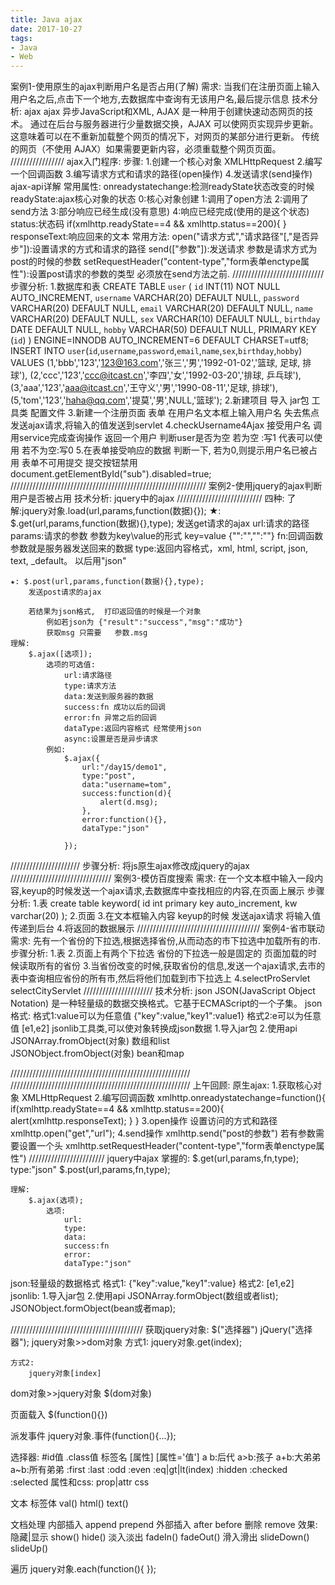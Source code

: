```yaml
---
title: Java ajax
date: 2017-10-27
tags:
- Java
- Web
---
```



案例1-使用原生的ajax判断用户名是否占用(了解)
需求:
	当我们在注册页面上输入用户名之后,点击下一个地方,去数据库中查询有无该用户名,最后提示信息
技术分析:
	ajax
ajax
	异步JavaScript和XML,
	AJAX 是一种用于创建快速动态网页的技术。
	通过在后台与服务器进行少量数据交换，AJAX 可以使网页实现异步更新。这意味着可以在不重新加载整个网页的情况下，对网页的某部分进行更新。
	传统的网页（不使用 AJAX）如果需要更新内容，必须重载整个网页页面。
/////////////////
ajax入门程序:
	步骤:
		1.创建一个核心对象 XMLHttpRequest
		2.编写一个回调函数
		3.编写请求方式和请求的路径(open操作)
		4.发送请求(send操作)
ajax-api详解
	常用属性:
		onreadystatechange:检测readyState状态改变的时候
		readyState:ajax核心对象的状态
			0:核心对象创建
			1:调用了open方法
			2:调用了send方法
			3:部分响应已经生成(没有意思)
			4:响应已经完成(使用的是这个状态)
		status:状态码
			if(xmlhttp.readyState==4 && xmlhttp.status==200){
			}
		responseText:响应回来的文本
	常用方法:
		open("请求方式","请求路径"[,"是否异步"]):设置请求的方式和请求的路径
		send(["参数"]):发送请求 参数是请求方式为post的时候的参数
		setRequestHeader("content-type","form表单enctype属性"):设置post请求的参数的类型 必须放在send方法之前.
/////////////////////////////
步骤分析:
	1.数据库和表
		CREATE TABLE `user` (
		  `id` INT(11) NOT NULL AUTO_INCREMENT,
		  `username` VARCHAR(20) DEFAULT NULL,
		  `password` VARCHAR(20) DEFAULT NULL,
		  `email` VARCHAR(20) DEFAULT NULL,
		  `name` VARCHAR(20) DEFAULT NULL,
		  `sex` VARCHAR(10) DEFAULT NULL,
		  `birthday` DATE DEFAULT NULL,
		  `hobby` VARCHAR(50) DEFAULT NULL,
		  PRIMARY KEY (`id`)
		) ENGINE=INNODB AUTO_INCREMENT=6 DEFAULT CHARSET=utf8;
		INSERT 
		INTO `user`(`id`,`username`,`password`,`email`,`name`,`sex`,`birthday`,`hobby`)
		VALUES
		(1,'bbb','123','123@163.com','张三','男','1992-01-02','篮球, 足球, 排球'),
		(2,'ccc','123','ccc@itcast.cn','李四','女','1992-03-20','排球, 乒乓球'),
		(3,'aaa','123','aaa@itcast.cn','王守义','男','1990-08-11','足球, 排球'),
		(5,'tom','123','haha@qq.com','提莫','男',NULL,'篮球');
	2.新建项目
		导入 jar包 工具类 配置文件
	3.新建一个注册页面 表单 在用户名文本框上输入用户名 失去焦点
		发送ajax请求,将输入的值发送到servlet
	4.checkUsername4Ajax
		接受用户名
		调用service完成查询操作 返回一个用户
		判断user是否为空
			若为空 :写1 代表可以使用
			若不为空:写0
	5.在表单接受响应的数据
		判断一下,
			若为0,则提示用户名已被占用 表单不可用提交 提交按钮禁用
				document.getElementById("sub").disabled=true;
//////////////////////////////////////////////////////////////
案例2-使用jquery的ajax判断用户是否被占用
技术分析:
	jquery中的ajax
///////////////////////////
四种:
	了解:jquery对象.load(url,params,function(数据){});
	★: $.get(url,params,function(数据){},type);
		发送get请求的ajax
			url:请求的路径
			params:请求的参数 参数为key\value的形式 key=value  {"":"","":""}
			fn:回调函数 参数就是服务器发送回来的数据
			type:返回内容格式，xml, html, script, json, text, _default。    以后用"json"
 
	★: $.post(url,params,function(数据){},type);
		发送post请求的ajax
		
		若结果为json格式,  打印返回值的时候是一个对象 
			例如若json为 {"result":"success","msg":"成功"}
			获取msg 只需要	参数.msg
	理解:
		$.ajax([选项]);
			选项的可选值:
				url:请求路径
				type:请求方法
				data:发送到服务器的数据
				success:fn 成功以后的回调
				error:fn 异常之后的回调
				dataType:返回内容格式 经常使用json
				async:设置是否是异步请求
			例如:
				$.ajax({
					url:"/day15/demo1",
					type:"post",
					data:"username=tom",
					success:function(d){
						alert(d.msg);
					},
					error:function(){},
					dataType:"json"
					
				});
	
//////////////////////
步骤分析:
	将js原生ajax修改成jquery的ajax
////////////////////////////////
案例3-模仿百度搜索
需求:
	在一个文本框中输入一段内容,keyup的时候发送一个ajax请求,去数据库中查找相应的内容,在页面上展示
步骤分析:
	1.表
		create table keyword(
			id int primary key auto_increment,
			kw varchar(20)
		);
	2.页面
	3.在文本框输入内容 keyup的时候 发送ajax请求 将输入值传递到后台
	4.将返回的数据展示
///////////////////////////////////////
案例4-省市联动
需求:
	先有一个省份的下拉选,根据选择省份,从而动态的市下拉选中加载所有的市.
步骤分析:
	1.表
	2.页面上有两个下拉选 省份的下拉选一般是固定的 页面加载的时候读取所有的省份
	3.当省份改变的时候,获取省份的信息,发送一个ajax请求,去市的表中查询相应省份的所有市,然后将他们加载到市下拉选上
	4.selectProServlet selectCityServlet
	//////////////////////
技术分析:
	json
		JSON(JavaScript Object Notation) 是一种轻量级的数据交换格式。它基于ECMAScript的一个子集。
	json格式:
		格式1:value可以为任意值
			{"key":value,"key1":value1}
		格式2:e可以为任意值
			[e1,e2]
	jsonlib工具类,可以使对象转换成json数据
		1.导入jar包
		2.使用api
			JSONArray.fromObject(对象)  数组和list  
			JSONObject.fromObject(对象) bean和map	
	
/////////////////////////////////////////////////////////	
/////////////////////////////////////////////////////////
上午回顾:
原生ajax:
	1.获取核心对象 XMLHttpRequest
	2.编写回调函数
		xmlhttp.onreadystatechange=function(){
			if(xmlhttp.readyState==4 && xmlhttp.status==200){
				alert(xmlhttp.responseText);
			}
		}
	3.open操作 设置访问的方式和路径
		xmlhttp.open("get","url");
	4.send操作
		xmlhttp.send("post的参数")
		 若有参数需要设置一个头
			xmlhttp.setRequestHeader("content-type","form表单enctype属性")
////////////////////////
jquery中ajax
	掌握的:
		$.get(url,params,fn,type);
			type:"json"
		$.post(url,params,fn,type);
	
	理解:
		$.ajax(选项);
			选项:
				url:
				type:
				data:
				success:fn
				error:
				dataType:"json"
json:轻量级的数据格式
	格式1:
		{"key":value,"key1":value}
	格式2:
		[e1,e2]
jsonlib:
	1.导入jar包
	2.使用api
		JSONArray.formObject(数组或者list);
		JSONObject.formObject(bean或者map);

//////////////////////////////////////////
获取jquery对象:
	$("选择器") jQuery("选择器");
jquery对象>>dom对象
	方式1:
		jquery对象.get(index);
		
	方式2:
		jquery对象[index]
dom对象>>jquery对象
	$(dom对象)

页面载入
	$(function(){})

派发事件
	jquery对象.事件(function(){...});

选择器:
	#id值  .class值  标签名  [属性]  [属性='值']
	a b:后代    a>b:孩子  a+b:大弟弟  a~b:所有弟弟
	:first :last :odd :even :eq|gt|lt(index)
	:hidden
	:checked  :selected
属性和css:
	prop|attr
	css
	
文本 标签体
	val()
	html() text()

文档处理
	内部插入
		append prepend 
	外部插入
		after before
	删除
		remove
效果:
	隐藏|显示
		show() hide()
	淡入淡出
		fadeIn() fadeOut()
	滑入滑出
		slideDown() slideUp()

遍历
	jquery对象.each(function(){
	});





















	
	
	
	
	
	
